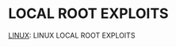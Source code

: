 LOCAL ROOT EXPLOITS
====================

[LINUX](https://github.com/5H311-1NJ3C706/local-root-exploits/tree/master/linux): LINUX LOCAL ROOT EXPLOITS
